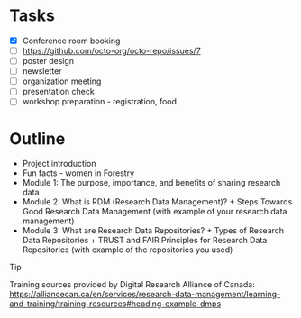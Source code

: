 # Tasks
- [x] Conference room booking
- [ ] https://github.com/octo-org/octo-repo/issues/7
- [ ] poster design
- [ ] newsletter
- [ ] organization meeting
- [ ] presentation check
- [ ] workshop preparation - registration, food

# Outline
- Project introduction
- Fun facts - women in Forestry
- Module 1: The purpose, importance, and benefits of sharing research data
- Module 2: What is RDM (Research Data Management)? + Steps Towards Good Research Data Management (with example of your research data management)
- Module 3: What are Research Data Repositories? + Types of Research Data Repositories + TRUST and FAIR Principles for Research Data Repositories (with example of the repositories you used)

> [!TIP]
> Training sources provided by Digital Research Alliance of Canada: https://alliancecan.ca/en/services/research-data-management/learning-and-training/training-resources#heading-example-dmps
